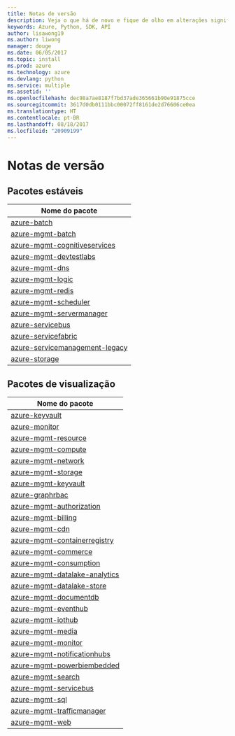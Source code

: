 ```yaml
---
title: Notas de versão
description: Veja o que há de novo e fique de olho em alterações significativas nas bibliotecas de gerenciamento do Azure para Python
keywords: Azure, Python, SDK, API
author: lisawong19
ms.author: liwong
manager: douge
ms.date: 06/05/2017
ms.topic: install
ms.prod: azure
ms.technology: azure
ms.devlang: python
ms.service: multiple
ms.assetid: ''
ms.openlocfilehash: dec98a7ae8187f7bd37ade365661b90e91875cce
ms.sourcegitcommit: 3617d0db0111bbc00072ff8161de2d76606ce0ea
ms.translationtype: HT
ms.contentlocale: pt-BR
ms.lasthandoff: 08/18/2017
ms.locfileid: "20909199"
---
```

# <a name="release-notes"></a>Notas de versão

## <a name="stable-packages"></a>Pacotes estáveis
| Nome do pacote |
|--------------|
|[azure-batch](https://pypi.org/project/azure-batch/#history)  |   
|[azure-mgmt-batch](https://pypi.org/project/azure-mgmt-batch/#history)|
|[azure-mgmt-cognitiveservices](https://pypi.org/project/azure-mgmt-cognitiveservices/#history)|    
|[azure-mgmt-devtestlabs](https://pypi.org/project/azure-mgmt-devtestlabs/#history)|    
|[azure-mgmt-dns](https://pypi.org/project/azure-mgmt-dns/#history) |
|[azure-mgmt-logic](https://pypi.org/project/azure-mgmt-logic/#history)|
|[azure-mgmt-redis](https://pypi.org/project/azure-mgmt-redis/#history)|
|[azure-mgmt-scheduler](https://pypi.org/project/azure-mgmt-scheduler/#history)|    
|[azure-mgmt-servermanager](https://pypi.org/project/azure-mgmt-servermanager/#history)|    
|[azure-servicebus](https://pypi.org/project/azure-mgmt-servicebus/#history)|   
|[azure-servicefabric](https://pypi.org/project/azure-servicefabric/#history)|  
|[azure-servicemanagement-legacy](https://pypi.org/project/azure-servicemanagement-legacy/#history)|    
|[azure-storage](https://pypi.org/project/azure-storage/#history)|  

## <a name="preview-packages"></a>Pacotes de visualização
| Nome do pacote | 
|--------------|
|[azure-keyvault](https://pypi.org/project/azure-keyvault/#history)|    
|[azure-monitor](https://pypi.org/project/azure-monitor/#history)|  
|[azure-mgmt-resource](https://pypi.org/project/azure-mgmt-resource/#history)|  
|[azure-mgmt-compute](https://pypi.org/project/azure-mgmt-compute/#history)|    
|[azure-mgmt-network](https://pypi.org/project/azure-mgmt-network/#history)|    
|[azure-mgmt-storage](https://pypi.org/project/azure-mgmt-storage/#history)|    
|[azure-mgmt-keyvault](https://pypi.org/project/azure-mgmt-keyvault/#history)|  
|[azure-graphrbac](https://pypi.org/project/azure-graphrbac/#history)|  
|[azure-mgmt-authorization](https://pypi.org/project/azure-mgmt-authorization/#history)|    
|[azure-mgmt-billing](https://pypi.org/project/azure-mgmt-billing/#history)|    
|[azure-mgmt-cdn](https://pypi.org/project/azure-mgmt-cdn/#history)|    
|[azure-mgmt-containerregistry](https://pypi.org/project/azure-mgmt-containerregistry/#history)|    
|[azure-mgmt-commerce](https://pypi.org/project/azure-mgmt-commerce/#history)|  
|[azure-mgmt-consumption](https://pypi.org/project/azure-mgmt-consumption/#history)|    
|[azure-mgmt-datalake-analytics](https://pypi.org/project/azure-mgmt-datalake-analytics/#history)|  
|[azure-mgmt-datalake-store](https://pypi.org/project/azure-mgmt-datalake-store/#history)|  
|[azure-mgmt-documentdb](https://pypi.org/project/azure-mgmt-documentdb/#history)|  
|[azure-mgmt-eventhub](https://pypi.org/project/azure-mgmt-eventhub/#history)|  
|[azure-mgmt-iothub](https://pypi.org/project/azure-mgmt-iothub/#history)|
|[azure-mgmt-media](https://pypi.org/project/azure-mgmt-media/#history)|
|[azure-mgmt-monitor](https://pypi.org/project/azure-mgmt-monitor/#history)|    
|[azure-mgmt-notificationhubs](https://pypi.org/project/azure-mgmt-notificationhubs/#history)|  
|[azure-mgmt-powerbiembedded](https://pypi.org/project/azure-mgmt-powerbiembedded/#history)|    
|[azure-mgmt-search](https://pypi.org/project/azure-mgmt-search/#history)|
|[azure-mgmt-servicebus](https://pypi.org/project/azure-mgmt-servicebus/#history)|  
|[azure-mgmt-sql](https://pypi.org/project/azure-mgmt-sql/#history)|    
|[azure-mgmt-trafficmanager](https://pypi.org/project/azure-mgmt-trafficmanager/#history)|  
|[azure-mgmt-web](https://pypi.org/project/azure-mgmt-web/#history)|